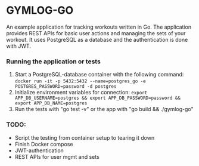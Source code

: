 # GYMLOG-GO
An example application for tracking workouts written in Go. The application provides REST APIs for basic user actions and managing the sets of your workout. It uses PostgreSQL as a database and the authentication is done with JWT.

### Running the application or tests
1. Start a PostgreSQL-database container with the following command: ```docker run -it -p 5432:5432 --name=postgres_go -e POSTGRES_PASSWORD=password -d postgres```
2. Initialize environment variables for connection: ```export APP_DB_USERNAME=postgres && export APP_DB_PASSWORD=password && export APP_DB_NAME=postgres```
3. Run the tests with "go test -v" or the app with "go build && ./gymlog-go"

### TODO:
- Script the testing from container setup to tearing it down
- Finish Docker compose
- JWT-authentication
- REST APIs for user mgmt and sets